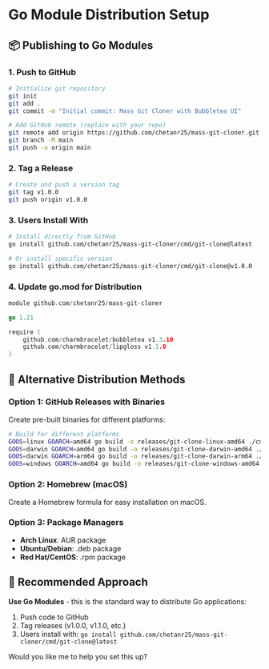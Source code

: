 # Go Module Distribution Setup

## 📦 Publishing to Go Modules

### 1. Push to GitHub
```bash
# Initialize git repository
git init
git add .
git commit -m "Initial commit: Mass Git Cloner with Bubbletea UI"

# Add GitHub remote (replace with your repo)
git remote add origin https://github.com/chetanr25/mass-git-cloner.git
git branch -M main
git push -u origin main
```

### 2. Tag a Release
```bash
# Create and push a version tag
git tag v1.0.0
git push origin v1.0.0
```

### 3. Users Install With
```bash
# Install directly from GitHub
go install github.com/chetanr25/mass-git-cloner/cmd/git-clone@latest

# Or install specific version
go install github.com/chetanr25/mass-git-cloner/cmd/git-clone@v1.0.0
```

### 4. Update go.mod for Distribution
```go
module github.com/chetanr25/mass-git-cloner

go 1.21

require (
    github.com/charmbracelet/bubbletea v1.3.10
    github.com/charmbracelet/lipgloss v1.1.0
)
```

## 🔧 Alternative Distribution Methods

### Option 1: GitHub Releases with Binaries
Create pre-built binaries for different platforms:

```bash
# Build for different platforms
GOOS=linux GOARCH=amd64 go build -o releases/git-clone-linux-amd64 ./cmd/git-clone
GOOS=darwin GOARCH=amd64 go build -o releases/git-clone-darwin-amd64 ./cmd/git-clone
GOOS=darwin GOARCH=arm64 go build -o releases/git-clone-darwin-arm64 ./cmd/git-clone
GOOS=windows GOARCH=amd64 go build -o releases/git-clone-windows-amd64.exe ./cmd/git-clone
```

### Option 2: Homebrew (macOS)
Create a Homebrew formula for easy installation on macOS.

### Option 3: Package Managers
- **Arch Linux**: AUR package
- **Ubuntu/Debian**: .deb package
- **Red Hat/CentOS**: .rpm package

## 🎯 Recommended Approach

**Use Go Modules** - this is the standard way to distribute Go applications:

1. Push code to GitHub
2. Tag releases (v1.0.0, v1.1.0, etc.)
3. Users install with: `go install github.com/chetanr25/mass-git-cloner/cmd/git-clone@latest`

Would you like me to help you set this up?